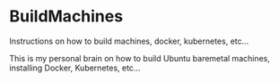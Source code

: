 # BuildMachines
Instructions on how to build machines, docker, kubernetes, etc...

This is my personal brain on how to build Ubuntu baremetal machines, installing Docker, Kubernetes, etc...


